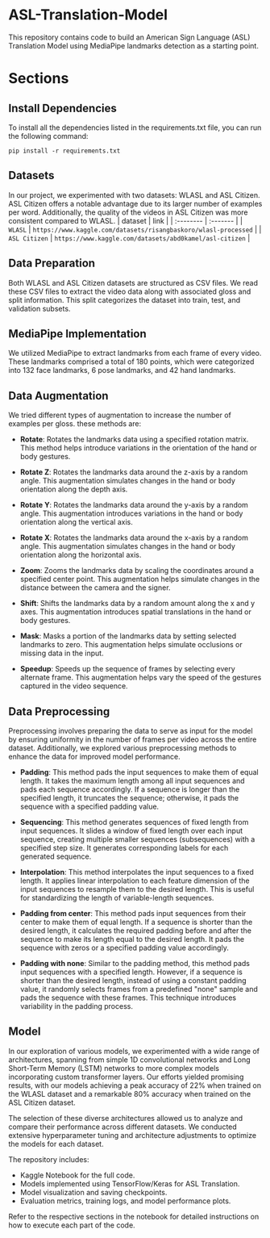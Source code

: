 # ASL-Translation-Model

This repository contains code to build an American Sign Language (ASL) Translation Model using MediaPipe landmarks detection as a starting point.

# Sections

## Install Dependencies 
To install all the dependencies listed in the requirements.txt file, you can run the following command:
 
    pip install -r requirements.txt

## Datasets
In our project, we experimented with two datasets: WLASL and ASL Citizen. ASL Citizen offers a notable advantage due to its larger number of examples per word. Additionally, the quality of the videos in ASL Citizen was more consistent compared to WLASL.
| dataset | link     |
| :-------- | :------- |
| `WLASL` | `https://www.kaggle.com/datasets/risangbaskoro/wlasl-processed` |
| `ASL Citizen` | `https://www.kaggle.com/datasets/abd0kamel/asl-citizen` |

## Data Preparation
Both WLASL and ASL Citizen datasets are structured as CSV files. We read these CSV files to extract the video data along with associated gloss and split information. This split categorizes the dataset into train, test, and validation subsets.
## MediaPipe Implementation
We utilized MediaPipe to extract landmarks from each frame of every video. These landmarks comprised a total of 180 points, which were categorized into 132 face landmarks, 6 pose landmarks, and 42 hand landmarks.
## Data Augmentation
We tried different types of augmentation to increase the number of examples per gloss. these methods are:
- **Rotate**: Rotates the landmarks data using a specified rotation matrix. This method helps introduce variations in the orientation of the hand or body gestures.

- **Rotate Z**: Rotates the landmarks data around the z-axis by a random angle. This augmentation simulates changes in the hand or body orientation along the depth axis.

- **Rotate Y**: Rotates the landmarks data around the y-axis by a random angle. This augmentation introduces variations in the hand or body orientation along the vertical axis.

- **Rotate X**: Rotates the landmarks data around the x-axis by a random angle. This augmentation simulates changes in the hand or body orientation along the horizontal axis.

- **Zoom**: Zooms the landmarks data by scaling the coordinates around a specified center point. This augmentation helps simulate changes in the distance between the camera and the signer.

- **Shift**: Shifts the landmarks data by a random amount along the x and y axes. This augmentation introduces spatial translations in the hand or body gestures.

- **Mask**: Masks a portion of the landmarks data by setting selected landmarks to zero. This augmentation helps simulate occlusions or missing data in the input.

- **Speedup**: Speeds up the sequence of frames by selecting every alternate frame. This augmentation helps vary the speed of the gestures captured in the video sequence.
## Data Preprocessing
Preprocessing involves preparing the data to serve as input for the model by ensuring uniformity in the number of frames per video across the entire dataset. Additionally, we explored various preprocessing methods to enhance the data for improved model performance.
- **Padding**: This method pads the input sequences to make them of equal length. It takes the maximum length among all input sequences and pads each sequence accordingly. If a sequence is longer than the specified length, it truncates the sequence; otherwise, it pads the sequence with a specified padding value.

- **Sequencing**: This method generates sequences of fixed length from input sequences. It slides a window of fixed length over each input sequence, creating multiple smaller sequences (subsequences) with a specified step size. It generates corresponding labels for each generated sequence.

- **Interpolation**: This method interpolates the input sequences to a fixed length. It applies linear interpolation to each feature dimension of the input sequences to resample them to the desired length. This is useful for standardizing the length of variable-length sequences.

- **Padding from center**: This method pads input sequences from their center to make them of equal length. If a sequence is shorter than the desired length, it calculates the required padding before and after the sequence to make its length equal to the desired length. It pads the sequence with zeros or a specified padding value accordingly.

- **Padding with none**: Similar to the padding method, this method pads input sequences with a specified length. However, if a sequence is shorter than the desired length, instead of using a constant padding value, it randomly selects frames from a predefined "none" sample and pads the sequence with these frames. This technique introduces variability in the padding process.
## Model
In our exploration of various models, we experimented with a wide range of architectures, spanning from simple 1D convolutional networks and Long Short-Term Memory (LSTM) networks to more complex models incorporating custom transformer layers. Our efforts yielded promising results, with our models achieving a peak accuracy of 22% when trained on the WLASL dataset and a remarkable 80% accuracy when trained on the ASL Citizen dataset.

The selection of these diverse architectures allowed us to analyze and compare their performance across different datasets. We conducted extensive hyperparameter tuning and architecture adjustments to optimize the models for each dataset.



The repository includes:

- Kaggle Notebook for the full code.
- Models implemented using TensorFlow/Keras for ASL Translation.
- Model visualization and saving checkpoints.
- Evaluation metrics, training logs, and model performance plots.

Refer to the respective sections in the notebook for detailed instructions on how to execute each part of the code.

